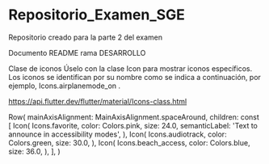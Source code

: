 # Repositorio_Examen_SGE
Repositorio creado para la parte 2 del examen


Documento README rama DESARROLLO 

Clase de iconos
Úselo con la clase Icon para mostrar iconos específicos. Los iconos se identifican por su nombre como se indica a continuación, por ejemplo, Icons.airplanemode_on .

https://api.flutter.dev/flutter/material/Icons-class.html

Row(
  mainAxisAlignment: MainAxisAlignment.spaceAround,
  children: const <Widget>[
    Icon(
      Icons.favorite,
      color: Colors.pink,
      size: 24.0,
      semanticLabel: 'Text to announce in accessibility modes',
    ),
    Icon(
      Icons.audiotrack,
      color: Colors.green,
      size: 30.0,
    ),
    Icon(
      Icons.beach_access,
      color: Colors.blue,
      size: 36.0,
    ),
  ],
)


